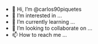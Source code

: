 - 👋 Hi, I’m @carlos90piquetes
- 👀 I’m interested in ...
- 🌱 I’m currently learning ...
- 💞️ I’m looking to collaborate on ...
- 📫 How to reach me ...

<!---
carlos90piquetes/carlos90piquetes is a ✨ special ✨ repository because its `README.md` (this file) appears on your GitHub profile.
You can click the Preview link to take a look at your changes.
--->
